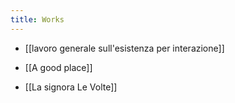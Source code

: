 ```yaml
---
title: Works
---
```


- [[lavoro generale sull'esistenza per interazione]]

- [[A good place]]

- [[La signora Le Volte]]

